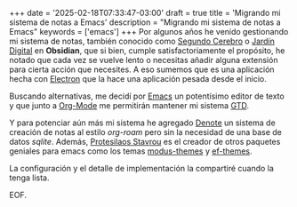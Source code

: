 +++
date = '2025-02-18T07:33:47-03:00'
draft = true
title = 'Migrando mi sistema de notas a Emacs'
description = "Migrando mi sistema de notas a Emacs"
keywords = ['emacs']
+++
Por algunos años he venido gestionando mi sistema de notas, también conocido como [Segundo Cerebro](https://www.buildingasecondbrain.com/ "Segundo Cerebro") o [Jardín Digital](https://www.christopherbiscardi.com/what-is-a-digital-garden "Jardín Digital") en __Obsidian__, que si bien, cumple satisfactoriamente el propósito, he notado que cada vez se vuelve lento o necesitas añadir alguna extensión para cierta acción que necesites. A eso sumemos que es una aplicación hecha con [Electron](https://www.electronjs.org/ "Web de Electron") que la hace una aplicación pesada desde el inicio.

Buscando alternativas, me decidí por [Emacs](https://www.gnu.org/software/emacs/ "Web de Emacs") un potentísimo editor de texto y que junto a [Org-Mode](https://orgmode.org/ "Org-Mode") me permitirán mantener mi sistema [GTD](https://gettingthingsdone.com/ "¿Qué es GTD").

Y para potenciar aún más mi sistema he agregado [Denote](https://protesilaos.com/emacs/denote "Denote Documentación") un sistema de creación de notas al estilo _org-roam_ pero sin la necesidad de una base de datos _sqlite_. Además, [Protesilaos Stavrou](https://protesilaos.com/ "Web de Protesilaos Stavrou") es el creador de otros paquetes geniales para emacs como los temas [modus-themes](https://protesilaos.com/emacs/modus-themes "Modus Themes") y [ef-themes](https://protesilaos.com/emacs/ef-themes "ef-themes").

La configuración y el detalle de implementación la compartiré cuando la tenga lista.

EOF.
